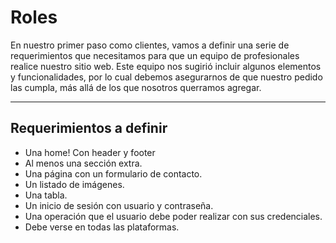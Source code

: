 # Roles

En nuestro primer paso como clientes, vamos a definir una serie de requerimientos que necesitamos para que un equipo de profesionales realice nuestro sitio web. Este equipo nos sugirió incluir algunos elementos y funcionalidades, por lo cual debemos asegurarnos de que nuestro pedido las cumpla, más allá de los que nosotros querramos agregar.

----

## Requerimientos a definir

* Una home! Con header y footer
* Al menos una sección extra.
* Una página con un formulario de contacto.
* Un listado de imágenes.
* Una tabla.
* Un inicio de sesión con usuario y contraseña.
* Una operación que el usuario debe poder realizar con sus credenciales.
* Debe verse en todas las plataformas.